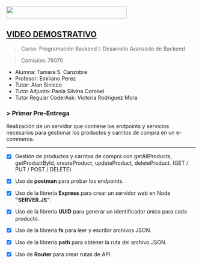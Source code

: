 <h1><img src="https://img.shields.io/badge/GESTION ECOMMERCE-BACKEND-32286E?logo=null&logoColor=black&style=flat" width="320" height="32"/></h1>


## [VIDEO DEMOSTRATIVO](https://drive.google.com/file/d/1_tWYToi5lvVw_qbifvqmMNDFHyXjmoup/view?usp=sharing)


> Curso: Programación Backend I: Desarrollo Avanzado de Backend

> Comisión: 76070

* Alumna: Tamara S. Canzobre
* Profesor: Emiliano Perez
* Tutor: Alan Sinicco
* Tutor Adjunto: Paola Silvina Coronel
* Tutor Regular CoderAsk: Victoria Rodriguez Mora

<h3> > Primer Pre-Entrega</h3>
Realización de un servidor que contiene los endpoints y servicios necesarios 
para gestionar los productos y carritos de compra en un e-commerce.


-----------------------

- [x] Gestión de productos y carritos de compra con getAllProducts, 
getProductById, createProduct, updateProduct, deleteProduct. 
(GET / PUT / POST / DELETE)
- [x] Uso de **postman** para probar los endpoints.
- [x] Uso de la librería **Express** para crear un servidor web en Node **"SERVER.JS"**.
- [x] Uso de la librería **UUID** para generar un identificador único para cada producto.
- [x] Uso de la librería **fs** para leer y escribir archivos JSON.
- [x] Uso de la librería **path** para obtener la ruta del archivo JSON.
- [x] Uso de **Router** para crear rutas de API.

